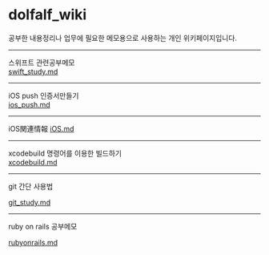 # dolfalf_wiki

공부한 내용정리나 업무에 필요한 메모용으로 사용하는 개인 위키페이지입니다.

---
스위프트 관련공부메모  
[swift_study.md](https://github.com/dolfalf/dolfalf_wiki/blob/master/swift_study.md)

---
iOS push 인증서만들기  
[ios_push.md](https://github.com/dolfalf/dolfalf_wiki/blob/master/ios_push.md)

---
iOS関連情報
[iOS.md](https://github.com/dolfalf/dolfalf_wiki/blob/master/iOS.md)

---
xcodebuild 명령어를 이용한 빌드하기  
[xcodebuild.md](https://github.com/dolfalf/dolfalf_wiki/blob/master/xcodebuild.md)

---

git 간단 사용법

[git_study.md](https://github.com/dolfalf/dolfalf_wiki/blob/master/git_study.md)


---

ruby on rails 공부메모

[rubyonrails.md](https://github.com/dolfalf/dolfalf_wiki/blob/master/rubyonrails.md)
